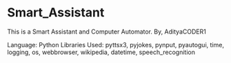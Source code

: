 # Smart_Assistant
This is a Smart Assistant and Computer Automator. 
By, AdityaCODER1

Language: Python
Libraries Used: pyttsx3, pyjokes, pynput, pyautogui, time, logging, os, webbrowser, wikipedia, datetime, speech_recognition
